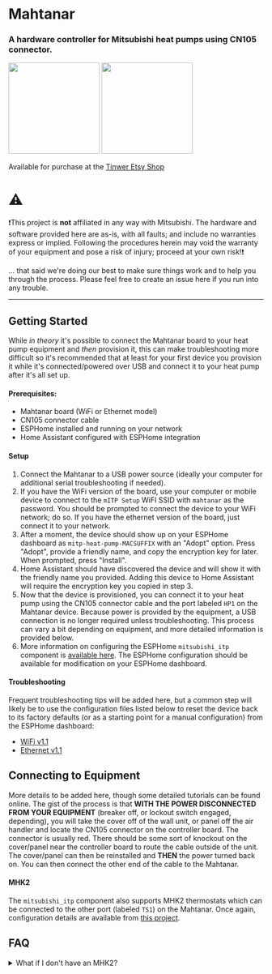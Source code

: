 # Mahtanar
### A hardware controller for Mitsubishi heat pumps using CN105 connector.

<img src="https://github.com/user-attachments/assets/6ce37ea4-a2a8-421e-a000-fe889be8c505" height="180"/>
<img src="https://github.com/user-attachments/assets/b1f2440f-674b-4b0e-aa93-91b00f111d58" height="180"/>

Available for purchase at the [Tinwer Etsy Shop](https://www.etsy.com/listing/1762258422/mahtanar-heat-pump-controller)

# ⚠️

❗This project is **not** affiliated in any way with Mitsubishi.  The hardware and software provided here are as-is, with all faults; and include no warranties express or implied.  Following the procedures herein may void the warranty of your equipment and pose a risk of injury; proceed at your own risk!❗

... that said we're doing our best to make sure things work and to help you through the process.  Please feel free to create an issue here if you run into any trouble.

----

## Getting Started

While *in theory* it's possible to connect the Mahtanar board to your heat pump equipment and *then* provision it, this can make troubleshooting more difficult so it's recommended that at least for your first device you provision it while it's connected/powered over USB and connect it to your heat pump after it's all set up.

#### Prerequisites:

- Mahtanar board (WiFi or Ethernet model)
- CN105 connector cable
- ESPHome installed and running on your network
- Home Assistant configured with ESPHome integration

#### Setup

1. Connect the Mahtanar to a USB power source (ideally your computer for additional serial troubleshooting if needed).
2. If you have the WiFi version of the board, use your computer or mobile device to connect to the `mITP Setup` WiFI SSID with `mahtanar` as the password.  You should be prompted to connect the device to your WiFi network; do so.
If you have the ethernet version of the board, just connect it to your network.
3. After a moment, the device should show up on your ESPHome dashboard as `mitp-heat-pump-MACSUFFIX` with an "Adopt" option.  Press "Adopt", provide a friendly name, and copy the encryption key for later.  When prompted, press "Install".
4. Home Assistant should have discovered the device and will show it with the friendly name you provided.  Adding this device to Home Assistant will require the encryption key you copied in step 3.
5. Now that the device is provisioned, you can connect it to your heat pump using the CN105 connector cable and the port labeled `HP1` on the Mahtanar device.  Because power is provided by the equipment, a USB connection is no longer required unless troubleshooting.  This process can vary a bit depending on equipment, and more detailed information is provided below.
6. More information on configuring the ESPHome `mitsubishi_itp` component is [available here](https://muart-group.github.io/).  The ESPHome configuration should be available for modification on your ESPHome dashboard.

#### Troubleshooting

Frequent troubleshooting tips will be added here, but a common step will likely be to use the configuration files listed below to reset the device back to its factory defaults (or as a starting point for a manual configuration) from the ESPHome dashboard:

- [WiFi v1.1](https://raw.githubusercontent.com/tinwer-group/mahtanar/1.1-release/esphome-configs/mahtanar-wifi-default.yaml)
- [Ethernet v1.1](https://raw.githubusercontent.com/tinwer-group/mahtanar/1.1-release/esphome-configs/mahtanar-ethernet-default.yaml)

## Connecting to Equipment

More details to be added here, though some detailed tutorials can be found online.  The gist of the process is that **WITH THE POWER DISCONNECTED FROM YOUR EQUIPMENT** (breaker off, or lockout switch engaged, depending), you will take the cover off of the wall unit, or panel off the air handler and locate the CN105 connector on the controller board.  The connector is usually red.  There should be some sort of knockout on the cover/panel near the controller board to route the cable outside of the unit.  The cover/panel can then be reinstalled and **THEN** the power turned back on.  You can then connect the other end of the cable to the Mahtanar.

#### MHK2

The `mitsubishi_itp` component also supports MHK2 thermostats which can be connected to the other port (labeled `TS1`) on the Mahtanar.  Once again, configuration details are available from [this project](https://muart-group.github.io/).

## FAQ

<details>
  <summary>What if I don't have an MHK2?</summary>
  The board will still work fine without an MHK2; just connect only the `HP1` port to your equipment and leave the `TS1` port empty.

  If you don't plan on using a thermostat, the thermostat features can be disabled in the configuration streamline your experience.

  Comment or remove `uart_thermostat` to disable the feature:
  ``` yaml
  climate:
    - platform: mitsubishi_itp
      name: "Climate"
      uart_heatpump: hp_uart
      # uart_thermostat: tstat_uart # This and the uart component below can be removed if no thermostat connected
  ```

  Additionally, you may want to remove the `uart` component to free up pins or allow for USB logging:
  ``` yaml
  uart:
    - id: hp_uart
      baud_rate: 2400 # For some equipment this may need to be 9600
      parity: EVEN
      rx_pin:
        number: GPIO7
      tx_pin:
        number: GPIO6
    # - id: tstat_uart
    #   baud_rate: 2400 # For some equipment this may need to be 9600
    #   parity: EVEN
    #   rx_pin:
    #     number: GPIO20
    #   tx_pin:
    #     number: GPIO21
  ```

  Logging can then be reenabled if desired:
  ```yaml
  logger:
    # baud_rate: 0
    baud_rate: 115200
  ```
</details>
